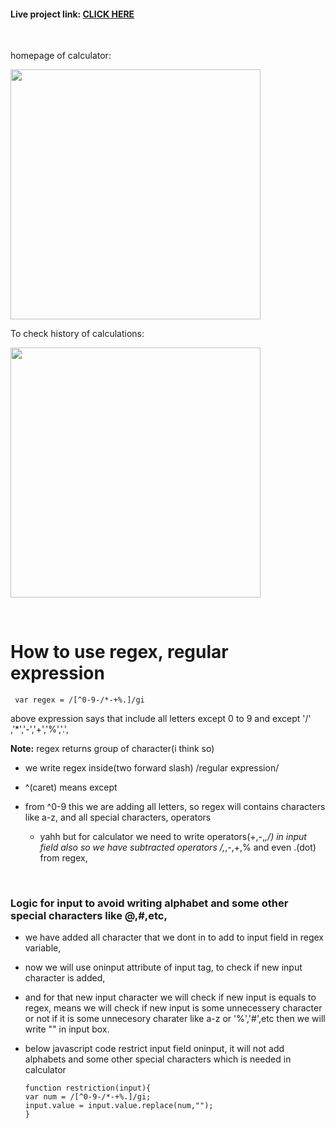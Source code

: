 


#### Live project link: [CLICK HERE](http://52.43.27.14:8080/calculatorServlet/)


&nbsp;

homepage of calculator:


<img src="https://user-images.githubusercontent.com/65856669/173229034-3b4c8074-2c7f-4a8f-8913-6fbe20429c45.png" width="400">



To check history of calculations:


<img src = "https://user-images.githubusercontent.com/65856669/173229066-984f4eeb-e731-4687-a81b-5c42b28ca548.png" width="400">


&nbsp;


# How to use regex, regular expression


     var regex = /[^0-9-/*-+%.]/gi

above expression says that include all letters except 0 to 9 and except '/' ,'*','-','+','%','.',

**Note:** regex returns group of character(i think so)

- we write regex inside(two forward slash) /regular expression/

- ^(caret) means except

-  from ^0-9 this we are adding all letters, so regex will contains characters like a-z, and all special characters, operators

    - yahh but for calculator we need to write operators(+,-,*,/) in input field also
      so we have subtracted operators /,*,-,+,% and even .(dot) from regex,
      
      
      
 
&nbsp;

### Logic for input to avoid writing alphabet and some other special characters like @,#,etc,
- we have added all character that we dont in to add to input field in regex variable,
- now we will use oninput attribute of input tag, to check if new input character is added,
- and for that new input character we will check if new input is equals to regex, means we will check if new input
is some unnecessery character or not if it is some unnecesory charater like a-z or '%','#',etc then we will write "" in input box.
- below javascript code restrict input field oninput, it will not add alphabets and some other special characters which is needed in calculator

      function restriction(input){
      var num = /[^0-9-/*-+%.]/gi;
      input.value = input.value.replace(num,"");
      }
